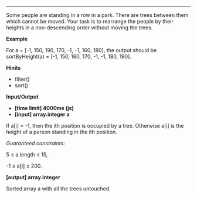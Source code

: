 ---

Some people are standing in a row in a park. There are trees between them which cannot be moved. Your task is to rearrange the people by their heights in a non-descending order without moving the trees.

**Example**

For a = [-1, 150, 190, 170, -1, -1, 160, 180], the output should be
sortByHeight(a) = [-1, 150, 160, 170, -1, -1, 180, 190].

**Hinits**

- filter()
- sort()

**Input/Output**

- **[time limit] 4000ms (js)**
- **[input] array.integer a**

If a[i] = -1, then the ith position is occupied by a tree. Otherwise a[i] is the height of a person standing in the ith position.

_Guaranteed constraints:_

5 ≤ a.length ≤ 15,

-1 ≤ a[i] ≤ 200.

**[output] array.integer**

Sorted array a with all the trees untouched.
